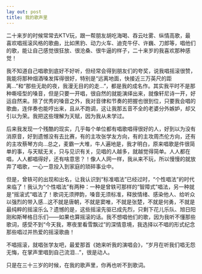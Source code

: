 ```yaml
---
lay out: post
title: 我的歌声里
---
```


二十来岁的时候常常去KTV玩，跟一帮朋友胡吃海喝、吞云吐雾、纵情高歌，最喜欢唱摇滚风格的歌曲，比如黑豹、动力火车、迪克牛仔、许巍、刀郎等，唱他们的歌，能让自己感觉很狂放、很沧桑、很牛逼的样子，二十来岁的我喜欢那种感觉！

我不知道自己唱歌到底好不好听，但经常会得到朋友们的夸奖，说我唱摇滚很赞，我能将那种烟酒嗓发挥得很好，特别是“远离地面，快接近三万英尺的距离...”和“那些无助的夜，我漫无目的的走...”，都是我的成名作。其实我平时不是那种嘶哑型的嗓音，但是只要一开唱，很自然的就能演绎出来，就像轩尼诗一开，好运自然来。除了优秀的嗓音之外，我对音律和节奏的把握也很到位，只要我会唱的歌曲，连伴奏也能哼出来，且从不跑调，这让我那五音不全的老婆分外嫉妒，却又引以为荣。我把这些理解为天赋，因为我从未学过。

后来我发现一个残酷的现实，几乎每个单位都有唱歌唱得很好的人，好到以为没有消原音，好到遗憾没有去比赛，有的主攻张学友方向，有的主攻周杰伦方向，还有的主攻蔡琴方向...总之，麦霸一大堆，牛人遍地是，我才明白，原来唱歌是件很简单的事，与天赋无关，只与见识有关，见唱的人越多，就越觉得简单。人人都在唱，人人都唱得好，还有啥意思？！像人人网一样，我从来不玩，所以慢慢的就放弃了唱歌，一心一意投入到家庭的琐碎事业中。

但是，曾轶可的出现和出名，让我认识到“标准唱法”已经过时，“个性唱法”的时代来临了！我认为“个性唱法”有两种：一种是曾轶可那样的“智障式”唱法，另一种就是“摇滚式”唱法了！歌词无须押韵，嗓音无须标准，释放情绪、感染他人、给听众以强烈的带入感...这不就是唐朝，不就是窦唯，不就是张楚，不就是何勇，不就是最纯粹的摇滚乐么？遗憾的是，这些摇滚先驱已成先烈，只剩下花儿乐队、旭日阳刚和斯琴格日乐们——如果也算摇滚的话。我不想唱他们的歌，因为我听不懂那些歌词，感受不到“今天我，寒夜里看雪飘过”的深情意境，我选择以不唱的形式纪念那些唱过并热爱的摇滚歌曲！

不唱摇滚，就唱张学友吧，最爱那首《她来听我的演唱会》，“岁月在听我们唱无怨无悔，在掌声里唱到自己流泪...”，很是动人。

只是在三十三岁的时候，在我的歌声里，你再也听不到歌词。
